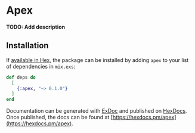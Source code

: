 # Apex

**TODO: Add description**

## Installation

If [available in Hex](https://hex.pm/docs/publish), the package can be installed
by adding `apex` to your list of dependencies in `mix.exs`:

```elixir
def deps do
  [
    {:apex, "~> 0.1.0"}
  ]
end
```

Documentation can be generated with [ExDoc](https://github.com/elixir-lang/ex_doc)
and published on [HexDocs](https://hexdocs.pm). Once published, the docs can
be found at [https://hexdocs.pm/apex](https://hexdocs.pm/apex).

